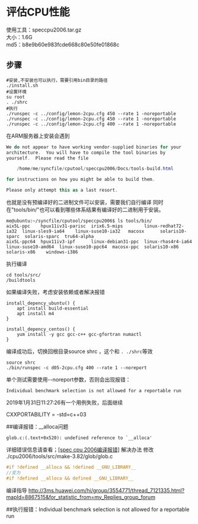 评估CPU性能
==========
使用工具：speccpu2006.tar.gz  
大小：1.6G  
md5：b8e9b60e983fcde668c80e50fe01868c    

## 步骤

```shell
#安装,不安装也可以执行，需要引用bin目录的路径
./install.sh
#设置环境
su root
. ./shrc
#执行
./runspec -c ../config/lemon-2cpu.cfg 450 --rate 1 -noreportable  
./runspec -c ../config/lemon-2cpu.cfg 450 --rate 1 -noreportable  
./runspec -c ../config/lemon-2cpu.cfg 400 --rate 1 -noreportable  
```

在ARM服务器上安装会遇到
```CS
We do not appear to have working vendor-supplied binaries for your
architecture.  You will have to compile the tool binaries by
yourself.  Please read the file

    /home/me/syncfile/cputool/speccpu2006/Docs/tools-build.html

for instructions on how you might be able to build them.

Please only attempt this as a last resort.
```
也就是没有预编译好的二进制文件可以安装，需要我们自行编译
同时在"tools/bin/"也可以看到哪些体系结果有编译好的二进制用于安装。
```
me@ubuntu:~/syncfile/cputool/speccpu2006$ ls tools/bin/
aix5L-ppc    hpux11iv31-parisc  irix6.5-mips        linux-redhat72-ia32  linux-sles9-ia64    linux-suse10-ia32   macosx      solaris10-sparc  solaris-sparc  tru64-alpha
aix5L-ppc64  hpux11iv3-ipf      linux-debian31-ppc  linux-rhas4r4-ia64   linux-suse10-amd64  linux-suse10-ppc64  macosx-ppc  solaris10-x86    solaris-x86    windows-i386
```

执行编译
```
cd tools/src/
/buildtools
```
如果编译失败，考虑安装依赖或者解决报错
```shell
install_depency_ubuntu() {
	apt install build-essential
	apt install m4
}

install_depency_centos() {
	yum install -y gcc gcc-c++ gcc-gfortran numactl
}
```
编译成功后，切换回根目录source shrc ，这个和 `. ./shrc`等效
```shell
source shrc
./bin/runspec -c d05-2cpu.cfg 400 --rate 1 --noreport
```
单个测试需要使用--noreport参数，否则会出现报错：
```
Individual benchmark selection is not allowed for a reportable run
```


2019年1月31日11:27:26有一个用例失败，后面继续


CXXPORTABILITY = -std=c++03


##编译报错：__alloca问题
```
glob.c:(.text+0x520): undefined reference to `__alloca'
```
详细错误信息请查看；[[spec cpu 2006编译报错]](resources/spec_cpu_compile_error.md)
解决办法
修改 ./cpu2006/tools/src/make-3.82/glob/glob.c
```c
#if !defined __alloca && !defined __GNU_LIBRARY__
//变为
#if !defined __alloca && defined __GNU_LIBRARY__
```
编译指导
http://3ms.huawei.com/hi/group/3554771/thread_7121335.html?mapId=8867515&for_statistic_from=my_Replies_group_forum

##执行报错：Individual benchmark selection is not allowed for a reportable run
```
```
